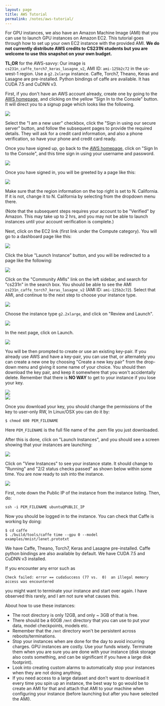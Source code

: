 ```yaml
---
layout: page
title: AWS Tutorial
permalink: /notes/aws-tutorial/
---
```

For GPU instances, we also have an Amazon Machine Image (AMI) that you can use
to launch GPU instances on Amazon EC2. This tutorial goes through how to set up
your own EC2 instance with the provided AMI. **We do not currently 
distribute AWS credits to CS231N students but you are welcome to use this 
snapshot on your own budget.**

**TL;DR** for the AWS-savvy: Our image is
`cs231n_caffe_torch7_keras_lasagne_v2`, AMI ID: `ami-125b2c72` in the us-west-1
region. Use a `g2.2xlarge` instance.  Caffe, Torch7, Theano, Keras and Lasagne
are pre-installed. Python bindings of caffe are available. It has CUDA 7.5 and
CuDNN v3.

First, if you don't have an AWS account already, create one by going to the [AWS
homepage](http://aws.amazon.com/), and clicking on the yellow "Sign In to the
Console" button. It will direct you to a signup page which looks like the
following.

<div class='fig figcenter fighighlight'>
  <img src='{{site.baseurl}}/assets/aws-signup.png'>
</div>

Select the "I am a new user" checkbox, click the "Sign in using our secure
server" button, and follow the subsequent pages to provide the required details.
They will ask for a credit card information, and also a phone verification, so
have your phone and credit card ready.

Once you have signed up, go back to the [AWS homepage](http://aws.amazon.com),
click on "Sign In to the Console", and this time sign in using your username and
password.

<div class='fig figcenter fighighlight'>
  <img src='{{site.baseurl}}/assets/aws-signin.png'>
</div>

Once you have signed in, you will be greeted by a page like this:

<div class='fig figcenter fighighlight'>
  <img src='{{site.baseurl}}/assets/aws-homepage.png'>
</div>

Make sure that the region information on the top right is set to N. California.
If it is not, change it to N. California by selecting from the dropdown menu
there.

(Note that the subsequent steps requires your account to be "Verified" by
 Amazon. This may take up to 2 hrs, and you may not be able to launch instances
 until your account verification is complete.)

Next, click on the EC2 link (first link under the Compute category). You will go
to a dashboard page like this:

<div class='fig figcenter fighighlight'>
  <img src='{{site.baseurl}}/assets/ec2-dashboard.png'>
</div>

Click the blue "Launch Instance" button, and you will be redirected to a page
like the following:

<div class='fig figcenter fighighlight'>
  <img src='{{site.baseurl}}/assets/ami-selection.png'>
</div>

Click on the "Community AMIs" link on the left sidebar, and search for "cs231n"
in the search box. You should be able to see the AMI
`cs231n_caffe_torch7_keras_lasagne_v2` (AMI ID: `ami-125b2c72`). Select that
AMI, and continue to the next step to choose your instance type.

<div class='fig figcenter fighighlight'>
  <img src='{{site.baseurl}}/assets/community-AMIs.png'>
</div>

Choose the instance type `g2.2xlarge`, and click on "Review and Launch".

<div class='fig figcenter fighighlight'>
  <img src='{{site.baseurl}}/assets/instance-selection.png'>
</div>

In the next page, click on Launch.

<div class='fig figcenter fighighlight'>
  <img src='{{site.baseurl}}/assets/launch-screen.png'>
</div>

You will be then prompted to create or use an existing key-pair. If you already
use AWS and have a key-pair, you can use that, or alternately you can create a
new one by choosing "Create a new key pair" from the drop-down menu and giving
it some name of your choice. You should then download the key pair, and keep it
somewhere that you won't accidentally delete. Remember that there is **NO WAY**
to get to your instance if you lose your key. 

<div class='fig figcenter fighighlight'>
  <img src='{{site.baseurl}}/assets/key-pair.png'>
</div>

<div class='fig figcenter fighighlight'>
  <img src='{{site.baseurl}}/assets/key-pair-create.png'>
</div>

Once you download your key, you should change the permissions of the key to
user-only RW, In Linux/OSX you can do it by:

```
$ chmod 600 PEM_FILENAME
```
Here `PEM_FILENAME` is the full file name of the .pem file you just downloaded.

After this is done, click on "Launch Instances", and you should see a screen
showing that your instances are launching:

<div class='fig figcenter fighighlight'>
  <img src='{{site.baseurl}}/assets/launching-screen.png'>
</div>

Click on "View Instances" to see your instance state. It should change to
"Running" and "2/2 status checks passed" as shown below within some time. You
are now ready to ssh into the instance.

<div class='fig figcenter fighighlight'>
  <img src='{{site.baseurl}}/assets/instances-page.png'>
</div>

First, note down the Public IP of the instance from the instance listing. Then,
do:

```
ssh -i PEM_FILENAME ubuntu@PUBLIC_IP
```

Now you should be logged in to the instance. You can check that Caffe is working
by doing:

```
$ cd caffe
$ ./build/tools/caffe time --gpu 0 --model examples/mnist/lenet.prototxt
```

We have Caffe, Theano, Torch7, Keras and Lasagne pre-installed. Caffe python
bindings are also available by default. We have CUDA 7.5 and CuDNN v3 installed.

If you encounter any error such as 

```
Check failed: error == cudaSuccess (77 vs.  0)  an illegal memory access was encountered
```

you might want to terminate your instance and start over again. I have observed
this rarely, and I am not sure what causes this.

About how to use these instances:

- The root directory is only 12GB, and only ~ 3GB of that is free.
- There should be a 60GB `/mnt` directory that you can use to put your data,
model checkpoints, models etc.
- Remember that the `/mnt` directory won't be persistent across
reboots/terminations.
- Stop your instances when are done for the day to avoid incurring charges. GPU
instances are costly. Use your funds wisely. Terminate them when you are sure
you are done with your instance (disk storage also costs something, and can be
significant if you have a large disk footprint).
- Look into creating custom alarms to automatically stop your instances when
they are not doing anything.
- If you need access to a large dataset and don't want to download it every time
you spin up an instance, the best way to go would be to create an AMI for that
and attach that AMI to your machine when configuring your instance (before
launching but after you have selected the AMI).
